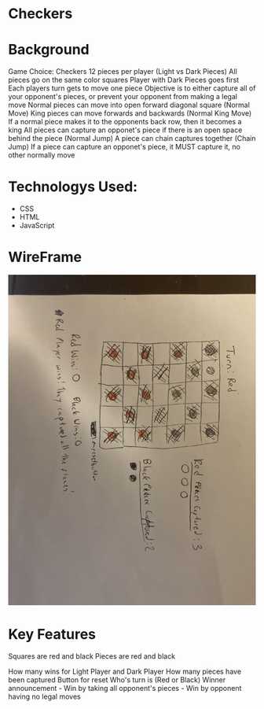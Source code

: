 # Checkers

# Background

Game Choice: Checkers
12 pieces per player (Light vs Dark Pieces)
All pieces go on the same color squares
Player with Dark Pieces goes first
Each players turn gets to move one piece
Objective is to either capture all of your opponent's pieces, or prevent your opponent from making a legal move
Normal pieces can move into open forward diagonal square (Normal Move)
King pieces can move forwards and backwards (Normal King Move)
If a normal piece makes it to the opponents back row, then it becomes a king 
All pieces can capture an opponet's piece if there is an open space behind the piece (Normal Jump)
A piece can chain captures together (Chain Jump)
If a piece can capture an opponet's piece, it MUST capture it, no other normally move

# Technologys Used:
- CSS
- HTML
- JavaScript

# WireFrame
![Checkerboard Wireframe](/img/wireframe.png)

# Key Features
Squares are red and black
Pieces are red and black

How many wins for Light Player and Dark Player
How many pieces have been captured
Button for reset
Who's turn is (Red or Black)
Winner announcement
    - Win by taking all opponent's pieces
    - Win by opponent having no legal moves



